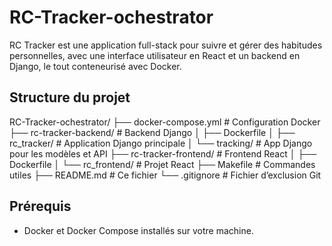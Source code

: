 # RC-Tracker-ochestrator

RC Tracker est une application full-stack pour suivre et gérer des habitudes personnelles, avec une interface utilisateur en React et un backend en Django, le tout conteneurisé avec Docker.

## Structure du projet
RC-Tracker-ochestrator/
├── docker-compose.yml      # Configuration Docker
├── rc-tracker-backend/     # Backend Django
│   ├── Dockerfile
│   ├── rc_tracker/         # Application Django principale
│   └── tracking/           # App Django pour les modèles et API
├── rc-tracker-frontend/    # Frontend React
│   ├── Dockerfile
│   └── rc_frontend/        # Projet React
├── Makefile                # Commandes utiles
├── README.md               # Ce fichier
└── .gitignore              # Fichier d’exclusion Git

## Prérequis
- Docker et Docker Compose installés sur votre machine.
